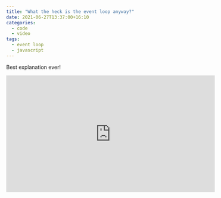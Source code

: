 ```yaml
---
title: "What the heck is the event loop anyway?"
date: 2021-06-27T13:37:00+16:10
categories:
  - code
  - video
tags:
  - event loop
  - javascript
---
```


Best explanation ever!

<iframe width="560" height="315" src="https://www.youtube.com/embed/8aGhZQkoFbQ" title="YouTube video player" frameborder="0" allow="accelerometer; autoplay; clipboard-write; encrypted-media; gyroscope; picture-in-picture" allowfullscreen></iframe>